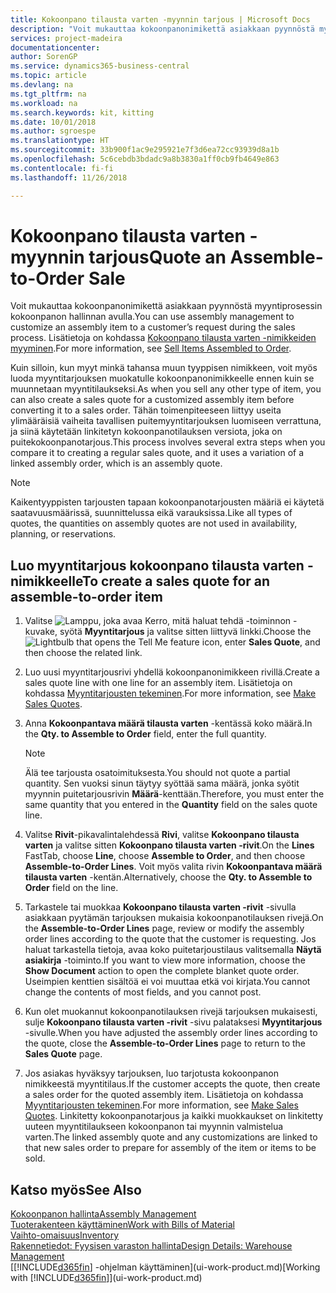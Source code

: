 ```yaml
---
title: Kokoonpano tilausta varten -myynnin tarjous | Microsoft Docs
description: "Voit mukauttaa kokoonpanonimikettä asiakkaan pyynnöstä myyntiprosessin kokoonpanon hallinnan avulla."
services: project-madeira
documentationcenter: 
author: SorenGP
ms.service: dynamics365-business-central
ms.topic: article
ms.devlang: na
ms.tgt_pltfrm: na
ms.workload: na
ms.search.keywords: kit, kitting
ms.date: 10/01/2018
ms.author: sgroespe
ms.translationtype: HT
ms.sourcegitcommit: 33b900f1ac9e295921e7f3d6ea72cc93939d8a1b
ms.openlocfilehash: 5c6cebdb3bdadc9a8b3830a1ff0cb9fb4649e863
ms.contentlocale: fi-fi
ms.lasthandoff: 11/26/2018

---
```

# <a name="quote-an-assemble-to-order-sale"></a><span data-ttu-id="27092-103">Kokoonpano tilausta varten -myynnin tarjous</span><span class="sxs-lookup"><span data-stu-id="27092-103">Quote an Assemble-to-Order Sale</span></span>
<span data-ttu-id="27092-104">Voit mukauttaa kokoonpanonimikettä asiakkaan pyynnöstä myyntiprosessin kokoonpanon hallinnan avulla.</span><span class="sxs-lookup"><span data-stu-id="27092-104">You can use assembly management to customize an assembly item to a customer’s request during the sales process.</span></span> <span data-ttu-id="27092-105">Lisätietoja on kohdassa [Kokoonpano tilausta varten -nimikkeiden myyminen](assembly-how-to-sell-items-assembled-to-order.md).</span><span class="sxs-lookup"><span data-stu-id="27092-105">For more information, see [Sell Items Assembled to Order](assembly-how-to-sell-items-assembled-to-order.md).</span></span>  

<span data-ttu-id="27092-106">Kuin silloin, kun myyt minkä tahansa muun tyyppisen nimikkeen, voit myös luoda myyntitarjouksen muokatulle kokoonpanonimikkeelle ennen kuin se muunnetaan myyntitilaukseksi.</span><span class="sxs-lookup"><span data-stu-id="27092-106">As when you sell any other type of item, you can also create a sales quote for a customized assembly item before converting it to a sales order.</span></span> <span data-ttu-id="27092-107">Tähän toimenpiteeseen liittyy useita ylimääräisiä vaiheita tavallisen puitemyyntitarjouksen luomiseen verrattuna, ja siinä käytetään linkitetyn kokoonpanotilauksen versiota, joka on puitekokoonpanotarjous.</span><span class="sxs-lookup"><span data-stu-id="27092-107">This process involves several extra steps when you compare it to creating a regular sales quote, and it uses a variation of a linked assembly order, which is an assembly quote.</span></span>

> [!NOTE]  
>  <span data-ttu-id="27092-108">Kaikentyyppisten tarjousten tapaan kokoonpanotarjousten määriä ei käytetä saatavuusmäärissä, suunnittelussa eikä varauksissa.</span><span class="sxs-lookup"><span data-stu-id="27092-108">Like all types of quotes, the quantities on assembly quotes are not used in availability, planning, or reservations.</span></span>  

## <a name="to-create-a-sales-quote-for-an-assemble-to-order-item"></a><span data-ttu-id="27092-109">Luo myyntitarjous kokoonpano tilausta varten -nimikkeelle</span><span class="sxs-lookup"><span data-stu-id="27092-109">To create a sales quote for an assemble-to-order item</span></span>  
1.  <span data-ttu-id="27092-110">Valitse ![Lamppu, joka avaa Kerro, mitä haluat tehdä -toiminnon](media/ui-search/search_small.png "Kerro, mitä haluat tehdä") -kuvake, syötä **Myyntitarjous** ja valitse sitten liittyvä linkki.</span><span class="sxs-lookup"><span data-stu-id="27092-110">Choose the ![Lightbulb that opens the Tell Me feature](media/ui-search/search_small.png "Tell me what you want to do") icon, enter **Sales Quote**, and then choose the related link.</span></span>  
2.  <span data-ttu-id="27092-111">Luo uusi myyntitarjousrivi yhdellä kokoonpanonimikkeen rivillä.</span><span class="sxs-lookup"><span data-stu-id="27092-111">Create a sales quote line with one line for an assembly item.</span></span> <span data-ttu-id="27092-112">Lisätietoja on kohdassa [Myyntitarjousten tekeminen](sales-how-make-offers.md).</span><span class="sxs-lookup"><span data-stu-id="27092-112">For more information, see [Make Sales Quotes](sales-how-make-offers.md).</span></span>  
3.  <span data-ttu-id="27092-113">Anna **Kokoonpantava määrä tilausta varten** -kentässä koko määrä.</span><span class="sxs-lookup"><span data-stu-id="27092-113">In the **Qty. to Assemble to Order** field, enter the full quantity.</span></span>

    > [!NOTE]  
    >  <span data-ttu-id="27092-114">Älä tee tarjousta osatoimituksesta.</span><span class="sxs-lookup"><span data-stu-id="27092-114">You should not quote a partial quantity.</span></span> <span data-ttu-id="27092-115">Sen vuoksi sinun täytyy syöttää sama määrä, jonka syötit myynnin puitetarjousrivin **Määrä**-kenttään.</span><span class="sxs-lookup"><span data-stu-id="27092-115">Therefore, you must enter the same quantity that you entered in the **Quantity** field on the sales quote line.</span></span>  

4.  <span data-ttu-id="27092-116">Valitse **Rivit**-pikavalintalehdessä **Rivi**, valitse **Kokoonpano tilausta varten** ja valitse sitten **Kokoonpano tilausta varten -rivit**.</span><span class="sxs-lookup"><span data-stu-id="27092-116">On the **Lines** FastTab, choose **Line**, choose **Assemble to Order**, and then choose **Assemble-to-Order Lines**.</span></span> <span data-ttu-id="27092-117">Voit myös valita rivin **Kokoonpantava määrä tilausta varten** -kentän.</span><span class="sxs-lookup"><span data-stu-id="27092-117">Alternatively, choose the **Qty. to Assemble to Order** field on the line.</span></span>  
5.  <span data-ttu-id="27092-118">Tarkastele tai muokkaa **Kokoonpano tilausta varten -rivit** -sivulla asiakkaan pyytämän tarjouksen mukaisia kokoonpanotilauksen rivejä.</span><span class="sxs-lookup"><span data-stu-id="27092-118">On the **Assemble-to-Order Lines** page, review or modify the assembly order lines according to the quote that the customer is requesting.</span></span> <span data-ttu-id="27092-119">Jos haluat tarkastella tietoja, avaa koko puitetarjoustilaus valitsemalla **Näytä asiakirja** -toiminto.</span><span class="sxs-lookup"><span data-stu-id="27092-119">If you want to view more information, choose the **Show Document** action to open the complete blanket quote order.</span></span> <span data-ttu-id="27092-120">Useimpien kenttien sisältöä ei voi muuttaa etkä voi kirjata.</span><span class="sxs-lookup"><span data-stu-id="27092-120">You cannot change the contents of most fields, and you cannot post.</span></span>  
6.  <span data-ttu-id="27092-121">Kun olet muokannut kokoonpanotilauksen rivejä tarjouksen mukaisesti, sulje **Kokoonpano tilausta varten -rivit** -sivu palataksesi **Myyntitarjous** -sivulle.</span><span class="sxs-lookup"><span data-stu-id="27092-121">When you have adjusted the assembly order lines according to the quote, close the **Assemble-to-Order Lines** page to return to the **Sales Quote** page.</span></span>  
7.  <span data-ttu-id="27092-122">Jos asiakas hyväksyy tarjouksen, luo tarjotusta kokoonpanon nimikkeestä myyntitilaus.</span><span class="sxs-lookup"><span data-stu-id="27092-122">If the customer accepts the quote, then create a sales order for the quoted assembly item.</span></span> <span data-ttu-id="27092-123">Lisätietoja on kohdassa [Myyntitarjousten tekeminen](sales-how-make-offers.md).</span><span class="sxs-lookup"><span data-stu-id="27092-123">For more information, see [Make Sales Quotes](sales-how-make-offers.md).</span></span> <span data-ttu-id="27092-124">Linkitetty kokoonpanotarjous ja kaikki muokkaukset on linkitetty uuteen myyntitilaukseen kokoonpanon tai myynnin valmistelua varten.</span><span class="sxs-lookup"><span data-stu-id="27092-124">The linked assembly quote and any customizations are linked to that new sales order to prepare for assembly of the item or items to be sold.</span></span>  

## <a name="see-also"></a><span data-ttu-id="27092-125">Katso myös</span><span class="sxs-lookup"><span data-stu-id="27092-125">See Also</span></span>  
[<span data-ttu-id="27092-126">Kokoonpanon hallinta</span><span class="sxs-lookup"><span data-stu-id="27092-126">Assembly Management</span></span>](assembly-assemble-items.md)  
[<span data-ttu-id="27092-127">Tuoterakenteen käyttäminen</span><span class="sxs-lookup"><span data-stu-id="27092-127">Work with Bills of Material</span></span>](inventory-how-work-BOMs.md)  
[<span data-ttu-id="27092-128">Vaihto-omaisuus</span><span class="sxs-lookup"><span data-stu-id="27092-128">Inventory</span></span>](inventory-manage-inventory.md)  
[<span data-ttu-id="27092-129">Rakennetiedot: Fyysisen varaston hallinta</span><span class="sxs-lookup"><span data-stu-id="27092-129">Design Details: Warehouse Management</span></span>](design-details-warehouse-management.md)  
<span data-ttu-id="27092-130">[[!INCLUDE[d365fin](includes/d365fin_md.md)] -ohjelman käyttäminen](ui-work-product.md)</span><span class="sxs-lookup"><span data-stu-id="27092-130">[Working with [!INCLUDE[d365fin](includes/d365fin_md.md)]](ui-work-product.md)</span></span>

